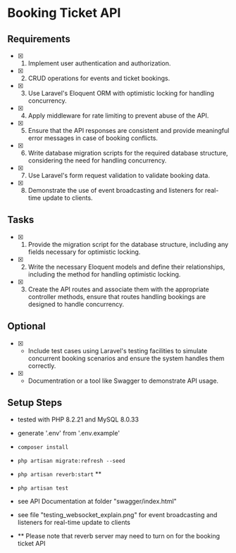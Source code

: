 # Booking Ticket API

## Requirements
- [x] 1. Implement user authentication and authorization.
- [x] 2. CRUD operations for events and ticket bookings.
- [x] 3. Use Laravel's Eloquent ORM with optimistic locking for handling concurrency.
- [x] 4. Apply middleware for rate limiting to prevent abuse of the API.
- [x] 5. Ensure that the API responses are consistent and provide meaningful error messages in case of booking conflicts.
- [x] 6. Write database migration scripts for the required database structure, considering the need for handling concurrency.
- [x] 7. Use Laravel's form request validation to validate booking data.
- [x] 8. Demonstrate the use of event broadcasting and listeners for real-time update to clients.

## Tasks
- [x] 1. Provide the migration script for the database structure, including any fields necessary for optimistic locking.
- [x] 2. Write the necessary Eloquent models and define their relationships, including the method for handling optimistic locking.
- [x] 3. Create the API routes and associate them with the appropriate controller methods, ensure that routes handling bookings are designed to handle concurrency.

## Optional
- [x] - Include test cases using Laravel's testing facilities to simulate concurrent booking scenarios and ensure the system handles them correctly.
- [x] - Documentration or a tool like Swagger to demonstrate API usage.

## Setup Steps
- tested with PHP 8.2.21 and MySQL 8.0.33
- generate '.env' from '.env.example'
- `composer install`
- `php artisan migrate:refresh --seed`
- `php artisan reverb:start` **
- `php artisan test`
- see API Documentation at folder "swagger/index.html"
- see file "testing_websocket_explain.png" for event broadcasting and listeners for real-time update to clients

- ** Please note that reverb server may need to turn on for the booking ticket API
